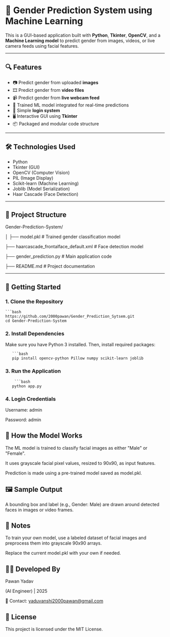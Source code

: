 # 👤 Gender Prediction System using Machine Learning

This is a GUI-based application built with **Python**, **Tkinter**, **OpenCV**, and a **Machine Learning model** to predict gender from images, videos, or live camera feeds using facial features.

---

## 🔍 Features

- 📷 Predict gender from uploaded **images**
- 🎞️ Predict gender from **video files**
- 📹 Predict gender from **live webcam feed**
- 🧠 Trained ML model integrated for real-time predictions
- 🔐 Simple **login system**
- 🖥️ Interactive GUI using **Tkinter**
- 📦 Packaged and modular code structure

---

## 🛠️ Technologies Used

- Python
- Tkinter (GUI)
- OpenCV (Computer Vision)
- PIL (Image Display)
- Scikit-learn (Machine Learning)
- Joblib (Model Serialization)
- Haar Cascade (Face Detection)

---

## 📁 Project Structure

Gender-Prediction-System/

│
├── model.pkl # Trained gender classification model

├── haarcascade_frontalface_default.xml # Face detection model

├── gender_prediction.py # Main application code

├── README.md # Project documentation


---

## 🚀 Getting Started

### 1. Clone the Repository

    ```bash
    https://github.com/2000pawan/Gender_Prediction_Sytsem.git
    cd Gender-Prediction-System

### 2. Install Dependencies
Make sure you have Python 3 installed. Then, install required packages:

       ```bash
       pip install opencv-python Pillow numpy scikit-learn joblib

### 3. Run the Application

        ```bash
       python app.py

### 4. Login Credentials

Username: admin

Password: admin

## 🤖 How the Model Works

The ML model is trained to classify facial images as either "Male" or "Female".

It uses grayscale facial pixel values, resized to 90x90, as input features.

Prediction is made using a pre-trained model saved as model.pkl.

## 🖼 Sample Output

A bounding box and label (e.g., Gender: Male) are drawn around detected faces in images or video frames.

## 📌 Notes

To train your own model, use a labeled dataset of facial images and preprocess them into grayscale 90x90 arrays.

Replace the current model.pkl with your own if needed.

## 👨‍💻 Developed By

Pawan Yadav

(AI Engineer) | 2025

📧 Contact: yaduvanshi2000pawan@gmail.com

## 📜 License

This project is licensed under the MIT License.


